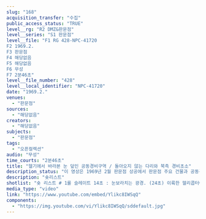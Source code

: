 ```yaml
---
slug: "168"
acquisition_transfer: "수집"
public_access_status: "TRUE"
level__rg: "R2 DMZ&판문점"
level__series: "S1 판문점"
level__file: "F1 RG 428-NPC-41720
F2 1969.2.
F3 판문점
F4 해당없음
F5 해당없음 
F6 무성 
F7 2분46초"
level__file_number: "428"
level__local_identifier: "NPC-41720"
date: "1969.2."
venues: 
  - "판문점"
sources: 
  - "해당없음"
creators: 
  - "해당없음"
subjects: 
  - "판문점"
tags: 
  - "오픈컬렉션"
audio: "무성"
time_courts: "2분46초"
title: "헬기에서 바라본 눈 덮인 공동경비구역 / 돌아오지 않는 다리와 북측 경비초소"
description_status: "이 영상은 1969년 2월 판문점 상공에서 판문점 주요 건물과 공동경비구역 일대를 보여주고 있다. 이 눈보라치는 판문점 일대 모습이 매우 인상적이다. "
description: "숏리스트"
shotlist: "숏 리스트 # 1롤 슬레이트 14초 : 눈보라치는 광경. (24초) 이륙한 헬리콥터에서 공동경비구역의 군사정전위원회 회의장의 조감도를 보여준다. (1분30초) 또한 자유의 집, 돌아오지 않는 다리와 다리의 북한 측 경비초 소를 보여준다. 눈이 쌓인 돌아오지 않는 다리, (2분25초) 판문점 주변 도로와 북한쪽 지역이 보인다. 미군들이 팔각정 형태의 경비초소에서 이야기를 나누고 있다. "
media_type: "video"
link: "https://www.youtube.com/embed/Ylikc8IWSqQ"
components: 
  - "https://img.youtube.com/vi/Ylikc8IWSqQ/sddefault.jpg"
---
```

